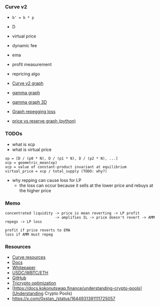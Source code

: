 ### Curve v2

-   `b' = b * p`
-   D
-   virtual price
-   dynamic fee
-   ema
-   profit measurement
-   repricing algo

-   [Curve v2 graph](https://www.desmos.com/calculator/ms7fqtmpxu)
-   [gamma graph](https://www.desmos.com/calculator/id0zrk0ucr)
-   [gamma graph 3D](https://www.desmos.com/3d/siehqqoi40)
-   [Graph repegging loss](https://www.desmos.com/calculator/km1yqb12ik)
-   [price vs reserve graph (python)](./notebook/amm_dy_dx.ipynb)

### TODOs

-   what is xcp
-   what is virtual price

```
xp = [D / (p0 * N), D / (p1 * N), D / (p2 * N), ...]
xcp = geometric_mean(xp)
xcp = value of constant-product invariant at equilibrium
virtual_price = xcp / total_supply (TODO: why?)

```

-   why repping can cause loss for LP
    -   the loss can occur because it sells at the lower price and rebuys at the higher price

### Memo

```
concentrated liquidity -> price is mean reverting -> LP profit
                       -> amplifies IL -> price doesn't revert -> AMM repegs -> LP loss

profit if price reverts to EMA
loss if AMM must repeg
```

### Resources

-   [Curve resources](https://resources.curve.fi/)
-   [Docs](https://docs.curve.fi/)
-   [Whitepaper](https://resources.curve.fi/pdf/curve-cryptopools.pdf)
-   [USDC/WBTC/ETH](https://etherscan.io/address/0x7f86bf177dd4f3494b841a37e810a34dd56c829b)
-   [GitHub](https://github.com/curvefi/tricrypto-ng/blob/acba2ee4fc933cc74df4365e4f357fa7e1582b99/contracts/main/CurveTricryptoOptimizedWETH.vy)
-   [Tricrypto optimization](https://github.com/curvefi/tricrypto-ng/blob/extended-readme/docs/tricrypto_optimisation.pdf)
-   [https://docs.kokonutswap.finance/understanding-crypto-pools](Understanding Crypto Pools)
-   https://x.com/0xstan_/status/1644931391111725057
